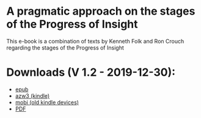 # A pragmatic approach on the stages of the Progress of Insight

This e-book is a combination of texts by Kenneth Folk and Ron Crouch regarding the stages of the Progress of Insight

# Downloads (V 1.2 - 2019-12-30):

- [epub](https://github.com/atrahhdis/pragmapoi/raw/master/ebooks/A%20pragmatic%20approach%20on%20the%20stages%20of%20the%20Progress%20of%20Insight.epub)
- [azw3 (kindle)](https://github.com/atrahhdis/pragmapoi/raw/master/ebooks/A%20pragmatic%20approach%20on%20the%20stages%20of%20the%20Progress%20of%20Insight.azw3)
- [mobi (old kindle devices)](https://github.com/atrahhdis/pragmapoi/raw/master/ebooks/A%20pragmatic%20approach%20on%20the%20stages%20of%20the%20Progress%20of%20Insight.mobi)
- [PDF](https://github.com/atrahhdis/pragmapoi/raw/master/ebooks/A%20pragmatic%20approach%20on%20the%20stages%20of%20the%20Progress%20of%20Insight.pdf)
